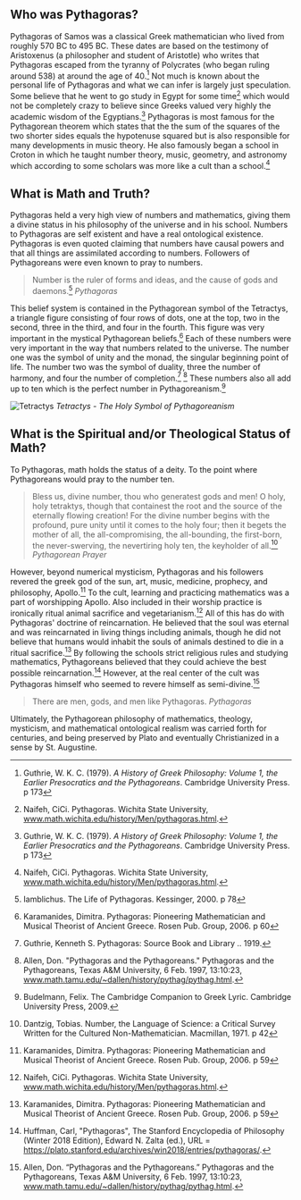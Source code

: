 ## Who was Pythagoras?

Pythagoras of Samos was a classical Greek mathematician who lived from roughly 570 BC to 495 BC. These dates are based on the testimony of Aristoxenus (a philosopher and student of Aristotle) who writes that Pythagoras escaped from the tyranny of Polycrates (who began ruling around 538) at around the age of 40.[^1] Not much is known about the personal life of Pythagoras and what we can infer is largely just speculation. Some believe that he went to go study in Egypt for some time[^2] which would not be completely crazy to believe since Greeks valued very highly the academic wisdom of the Egyptians.[^3] Pythagoras is most famous for the Pythagorean theorem which states that the the sum of the squares of the two shorter sides equals the hypotenuse squared but is also responsible for many developments in music theory. He also famously began a school in Croton in which he taught number theory, music, geometry, and astronomy which according to some scholars was more like a cult than a school.[^4]

## What is Math and Truth?

Pythagoras held a very high view of numbers and mathematics, giving them a divine status in his philosophy of the universe and in his school. Numbers to Pythagoras are self existent and have a real ontological existence. Pythagoras is even quoted claiming that numbers have causal powers and that all things are assimilated according to numbers. Followers of Pythagoreans were even known to pray to numbers.

> Number is the ruler of forms and ideas, and the cause of gods and daemons.[^5]
_Pythagoras_

This belief system is contained in the Pythagorean symbol of the Tetractys, a triangle figure consisting of four rows of dots, one at the top, two in the second, three in the third, and four in the fourth. This figure was very important in the mystical Pythagorean beliefs.[^6] Each of these numbers were very important in the way that numbers related to the universe. The number one was the symbol of unity and the monad, the singular beginning point of life. The number two was the symbol of duality, three the number of harmony, and four the number of completion.[^7] [^8]  These numbers also all add up to ten which is the perfect number in Pythagoreanism.[^9]

![Tetractys](https://res.cloudinary.com/josephdangerstewart/image/upload/v1555083967/god-and-math/200px-Tetractys.svg.png)
_Tetractys - The Holy Symbol of Pythagoreanism_

## What is the Spiritual and/or Theological Status of Math?

To Pythagoras, math holds the status of a deity. To the point where Pythagoreans would pray to the number ten.

> Bless us, divine number, thou who generatest gods and men! O holy, holy tetraktys, though that containest the root and the source of the eternally flowing creation! For the divine number begins with the profound, pure unity until it comes to the holy four; then it begets the mother of all, the all-compromising, the all-bounding, the first-born, the never-swerving, the nevertiring holy ten, the keyholder of all.[^10]
_Pythagorean Prayer_

However, beyond numerical mysticism, Pythagoras and his followers revered the greek god of the sun, art, music, medicine, prophecy, and philosophy, Apollo.[^11] To the cult, learning and practicing mathematics was a part of worshipping Apollo. Also included in their worship practice is ironically ritual animal sacrifice and vegetarianism.[^12] All of this has do with Pythagoras' doctrine of reincarnation. He believed that the soul was eternal and was reincarnated in living things including animals, though he did not believe that humans would inhabit the souls of animals destined to die in a ritual sacrifice.[^13] By following the schools strict religious rules and studying mathematics, Pythagoreans believed that they could achieve the best possible reincarnation.[^14] However, at the real center of the cult was Pythagoras himself who seemed to revere himself as semi-divine.[^15]

> There are men, gods, and men like Pythagoras.
_Pythagoras_

Ultimately, the Pythagorean philosophy of mathematics, theology, mysticism, and mathematical ontological realism was carried forth for centuries, and being preserved by Plato and eventually Christianized in a sense by St. Augustine.

[^1]: Guthrie, W. K. C. (1979). _A History of Greek Philosophy: Volume 1, the Earlier Presocratics and the Pythagoreans_. Cambridge University Press. p 173
[^2]: Naifeh, CiCi. Pythagoras. Wichita State University, www.math.wichita.edu/history/Men/pythagoras.html.
[^3]: Guthrie, W. K. C. (1979). _A History of Greek Philosophy: Volume 1, the Earlier Presocratics and the Pythagoreans_. Cambridge University Press. p 173
[^4]: Naifeh, CiCi. Pythagoras. Wichita State University, www.math.wichita.edu/history/Men/pythagoras.html.
[^5]: Iamblichus. The Life of Pythagoras. Kessinger, 2000. p 78
[^6]: Karamanides, Dimitra. Pythagoras: Pioneering Mathematician and Musical Theorist of Ancient Greece. Rosen Pub. Group, 2006. p 60
[^7]: Guthrie, Kenneth S. Pythagoras: Source Book and Library .. 1919.
[^8]: Allen, Don. "Pythagoras and the Pythagoreans." Pythagoras and the Pythagoreans, Texas A&M University, 6 Feb. 1997, 13:10:23, www.math.tamu.edu/~dallen/history/pythag/pythag.html.
[^9]: Budelmann, Felix. The Cambridge Companion to Greek Lyric. Cambridge University Press, 2009.
[^10]: Dantzig, Tobias. Number, the Language of Science: a Critical Survey Written for the Cultured Non-Mathematician. Macmillan, 1971. p 42
[^11]: Karamanides, Dimitra. Pythagoras: Pioneering Mathematician and Musical Theorist of Ancient Greece. Rosen Pub. Group, 2006. p 59
[^12]: Naifeh, CiCi. Pythagoras. Wichita State University, www.math.wichita.edu/history/Men/pythagoras.html.
[^13]: Karamanides, Dimitra. Pythagoras: Pioneering Mathematician and Musical Theorist of Ancient Greece. Rosen Pub. Group, 2006. p 59
[^14]: Huffman, Carl, "Pythagoras", The Stanford Encyclopedia of Philosophy (Winter 2018 Edition), Edward N. Zalta (ed.), URL = https://plato.stanford.edu/archives/win2018/entries/pythagoras/.
[^15]: Allen, Don. “Pythagoras and the Pythagoreans.” Pythagoras and the Pythagoreans, Texas A&M University, 6 Feb. 1997, 13:10:23, www.math.tamu.edu/~dallen/history/pythag/pythag.html.

